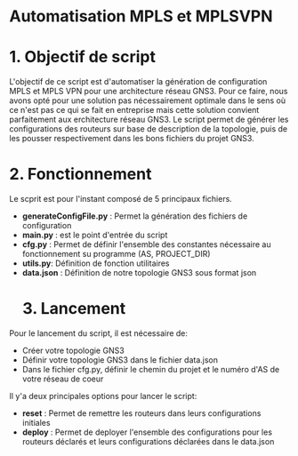 # Automatisation MPLS et MPLSVPN

  # 1. Objectif de script
L'objectif de ce script est d'automatiser la génération de configuration MPLS et MPLS VPN pour une architecture réseau GNS3.
Pour ce faire, nous avons opté pour une solution pas nécessairement optimale dans le sens où ce n'est pas ce qui se fait en entreprise mais cette solution convient parfaitement aux erchitecture réseau GNS3.
Le script permet de générer les configurations des routeurs sur base de description de la topologie, puis de les pousser respectivement dans les bons fichiers du projet GNS3.
  # 2. Fonctionnement
Le scprit est pour l'instant composé de 5 principaux fichiers.
- **generateConfigFile.py** : Permet la génération des fichiers de configuration
- **main.py** : est le point d'entrée du script
- **cfg.py** : Permet de définir l'ensemble des constantes nécessaire au fonctionnement su programme (AS, PROJECT_DIR)
- **utils.py**: Définition de fonction utilitaires
- **data.json** : Définition de notre topologie GNS3 sous format json
  # 3. Lancement
Pour le lancement du script, il est  nécessaire de:
- Créer votre topologie GNS3
- Définir votre topologie GNS3 dans le fichier data.json
- Dans le fichier cfg.py, définir le chemin du projet et le numéro d'AS de votre réseau de coeur

Il y'a deux principales options pour lancer le script:
- **reset** : Permet de remettre les routeurs dans leurs configurations initiales
- **deploy** : Permet de deployer l'ensemble des configurations pour les routeurs déclarés et leurs configurations déclarées dans le data.json
